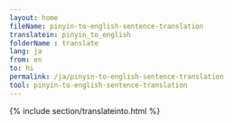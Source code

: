 ```yaml
---
layout: home
fileName: pinyin-to-english-sentence-translation
translatein: pinyin_to_english
folderName : translate
lang: ja
from: en
to: hi
permalink: /ja/pinyin-to-english-sentence-translation
tool: pinyin-to-english-sentence-translation
---
```

{% include section/translateinto.html %}